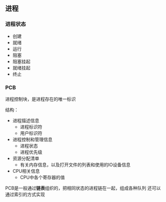 ## 进程

### 进程状态

- 创建
- 就绪
- 运行
- 阻塞
- 阻塞挂起
- 就绪挂起
- 终止

### PCB

进程控制块，是进程存在的唯一标识

结构：
- 进程描述信息
	- 进程标识符
	- 用户标识符
- 进程控制和管理信息
	- 进程状态
	- 进程优先级
- 资源分配清单
	- 有关内存信息，以及打开文件的列表和使用的IO设备信息
- CPU相关信息
	- CPU中各个寄存器的值

PCB是一般通过**链表**组织的，把相同状态的进程链在一起，组成各种队列
还可以通过索引的方式实现